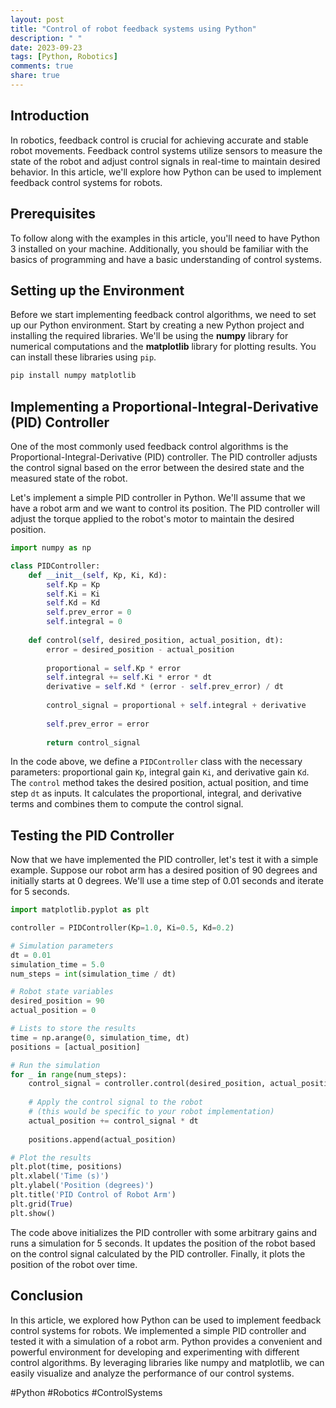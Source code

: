 ```yaml
---
layout: post
title: "Control of robot feedback systems using Python"
description: " "
date: 2023-09-23
tags: [Python, Robotics]
comments: true
share: true
---
```


## Introduction

In robotics, feedback control is crucial for achieving accurate and stable robot movements. Feedback control systems utilize sensors to measure the state of the robot and adjust control signals in real-time to maintain desired behavior. In this article, we'll explore how Python can be used to implement feedback control systems for robots.

## Prerequisites

To follow along with the examples in this article, you'll need to have Python 3 installed on your machine. Additionally, you should be familiar with the basics of programming and have a basic understanding of control systems.

## Setting up the Environment

Before we start implementing feedback control algorithms, we need to set up our Python environment. Start by creating a new Python project and installing the required libraries. We'll be using the **numpy** library for numerical computations and the **matplotlib** library for plotting results. You can install these libraries using `pip`.

```python
pip install numpy matplotlib
```

## Implementing a Proportional-Integral-Derivative (PID) Controller

One of the most commonly used feedback control algorithms is the Proportional-Integral-Derivative (PID) controller. The PID controller adjusts the control signal based on the error between the desired state and the measured state of the robot.

Let's implement a simple PID controller in Python. We'll assume that we have a robot arm and we want to control its position. The PID controller will adjust the torque applied to the robot's motor to maintain the desired position.

```python
import numpy as np

class PIDController:
    def __init__(self, Kp, Ki, Kd):
        self.Kp = Kp
        self.Ki = Ki
        self.Kd = Kd
        self.prev_error = 0
        self.integral = 0
        
    def control(self, desired_position, actual_position, dt):
        error = desired_position - actual_position
        
        proportional = self.Kp * error
        self.integral += self.Ki * error * dt
        derivative = self.Kd * (error - self.prev_error) / dt
        
        control_signal = proportional + self.integral + derivative
        
        self.prev_error = error
        
        return control_signal
```

In the code above, we define a `PIDController` class with the necessary parameters: proportional gain `Kp`, integral gain `Ki`, and derivative gain `Kd`. The `control` method takes the desired position, actual position, and time step `dt` as inputs. It calculates the proportional, integral, and derivative terms and combines them to compute the control signal.

## Testing the PID Controller

Now that we have implemented the PID controller, let's test it with a simple example. Suppose our robot arm has a desired position of 90 degrees and initially starts at 0 degrees. We'll use a time step of 0.01 seconds and iterate for 5 seconds.

```python
import matplotlib.pyplot as plt

controller = PIDController(Kp=1.0, Ki=0.5, Kd=0.2)

# Simulation parameters
dt = 0.01
simulation_time = 5.0
num_steps = int(simulation_time / dt)

# Robot state variables
desired_position = 90
actual_position = 0

# Lists to store the results
time = np.arange(0, simulation_time, dt)
positions = [actual_position]

# Run the simulation
for _ in range(num_steps):
    control_signal = controller.control(desired_position, actual_position, dt)
    
    # Apply the control signal to the robot
    # (this would be specific to your robot implementation)
    actual_position += control_signal * dt
    
    positions.append(actual_position)

# Plot the results
plt.plot(time, positions)
plt.xlabel('Time (s)')
plt.ylabel('Position (degrees)')
plt.title('PID Control of Robot Arm')
plt.grid(True)
plt.show()
```

The code above initializes the PID controller with some arbitrary gains and runs a simulation for 5 seconds. It updates the position of the robot based on the control signal calculated by the PID controller. Finally, it plots the position of the robot over time.

## Conclusion

In this article, we explored how Python can be used to implement feedback control systems for robots. We implemented a simple PID controller and tested it with a simulation of a robot arm. Python provides a convenient and powerful environment for developing and experimenting with different control algorithms. By leveraging libraries like numpy and matplotlib, we can easily visualize and analyze the performance of our control systems.

#Python #Robotics #ControlSystems